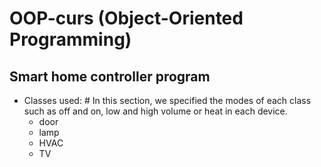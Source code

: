 # OOP-curs (Object-Oriented Programming)
## Smart home controller program
+ Classes used: # In this section, we specified the modes of each class such as off and on, low and high volume or heat in each device.
  + door
  + lamp
  + HVAC
  + TV
